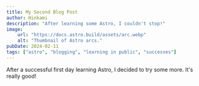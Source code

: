 ```yaml
---
title: My Second Blog Post
author: Hinkami
description: "After learning some Astro, I couldn't stop!"
image:
    url: "https://docs.astro.build/assets/arc.webp"
    alt: "Thumbnail of Astro arcs."
pubDate: 2024-02-11
tags: ["astro", "blogging", "learning in public", "successes"]
---
```

After a successful first day learning Astro, I decided to try some more. It's really good!